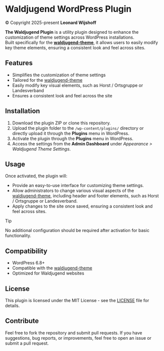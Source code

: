 # Waldjugend WordPress Plugin

&copy; Copyright 2025-present **Leonard Wijshoff**

**The Waldjugend Plugin** is a utility plugin designed to enhance the customization of theme settings across WordPress installations.  
Built specifically for the [**waldjugend-theme**](https://github.com/lwijshoff/waldjugend-theme), it allows users to easily modify key theme elements, ensuring a consistent look and feel across sites.

## Features

- Simplifies the customization of theme settings
- Tailored for the [waldjugend-theme](https://github.com/lwijshoff/waldjugend-theme)
- Easily modify key visual elements, such as Horst / Ortsgruppe or Landesverband
- Ensures a consistent look and feel across the site

## Installation

1. Download the plugin ZIP or clone this repository.
2. Upload the plugin folder to the `/wp-content/plugins/` directory or directly upload it through the **Plugins** menu in WordPress.
3. Activate the plugin through the **Plugins** menu in WordPress.
4. Access the settings from the **Admin Dashboard** under _Appearance > Waldjugend Theme Settings_.

## Usage

Once activated, the plugin will:
- Provide an easy-to-use interface for customizing theme settings.
- Allow administrators to change various visual aspects of the [waldjugend-theme](https://github.com/lwijshoff/waldjugend-theme), including header and footer elements, such as Horst / Ortsgruppe or Landesverband.
- Apply changes to the site once saved, ensuring a consistent look and feel across sites.

> [!TIP]
> No additional configuration should be required after activation for basic functionality.

## Compatibility

- WordPress 6.8+
- Compatible with the [waldjugend-theme](https://github.com/lwijshoff/waldjugend-theme)
- Optimized for Waldjugend websites

## License

This plugin is licensed under the MIT License - see the [LICENSE](LICENSE) file for details.

## Contribute

Feel free to fork the repository and submit pull requests. If you have suggestions, bug reports, or improvements, feel free to open an issue or submit a pull request.